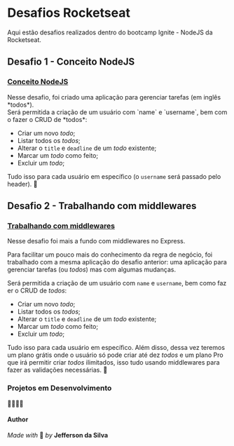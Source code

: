 # Desafios Rocketseat

Aqui estão desafios realizados dentro do bootcamp Ignite - NodeJS da Rocketseat.


## Desafio 1 - Conceito NodeJS
### [Conceito NodeJS](https://github.com/jeffsouza01/ignite-nodejs-mod1/tree/ad7c23a4dc631a1d385e29f563fa7777ded720b7)
<p>Nesse desafio, foi criado uma aplicação para gerenciar tarefas (em inglês *todos*). 
Será permitida a criação de um usuário com `name` e `username`, bem como fazer o CRUD de *todos*:

- Criar um novo *todo*;
- Listar todos os *todos*;
- Alterar o `title` e `deadline` de um *todo* existente;
- Marcar um *todo* como feito;
- Excluir um *todo*;

Tudo isso para cada usuário em específico (o `username` será passado pelo header). 🚀


## Desafio 2 - Trabalhando com middlewares
### [Trabalhando com middlewares](https://github.com/jeffsouza01/ignite-nodejs-middleware)
<p>Nesse desafio foi mais a fundo com middlewares no Express. 

Para facilitar um pouco mais do conhecimento da regra de negócio, foi trabalhado com a mesma aplicação do desafio anterior: uma aplicação para gerenciar tarefas (ou *todos*) mas com algumas mudanças.

Será permitida a criação de um usuário com `name` e `username`, bem como fazer o CRUD de *todos*:

- Criar um novo *todo*;
- Listar todos os *todos*;
- Alterar o `title` e `deadline` de um *todo* existente;
- Marcar um *todo* como feito;
- Excluir um *todo*;

Tudo isso para cada usuário em específico. Além disso, dessa vez teremos um plano grátis onde o usuário só pode criar até dez *todos* e um plano Pro que irá permitir criar *todos* ilimitados, isso tudo usando middlewares para fazer as validações necessárias. 🚀


### Projetos em Desenvolvimento
🚧🚧🚧🚧



#### Author
*Made with* 💜 *by* **__Jefferson da Silva__**
